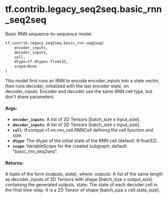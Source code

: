 <div itemscope itemtype="http://developers.google.com/ReferenceObject">
<meta itemprop="name" content="tf.contrib.legacy_seq2seq.basic_rnn_seq2seq" />
<meta itemprop="path" content="Stable" />
</div>

# tf.contrib.legacy_seq2seq.basic_rnn_seq2seq

Basic RNN sequence-to-sequence model.

``` python
tf.contrib.legacy_seq2seq.basic_rnn_seq2seq(
    encoder_inputs,
    decoder_inputs,
    cell,
    dtype=tf.dtypes.float32,
    scope=None
)
```

<!-- Placeholder for "Used in" -->

This model first runs an RNN to encode encoder_inputs into a state vector,
then runs decoder, initialized with the last encoder state, on decoder_inputs.
Encoder and decoder use the same RNN cell type, but don't share parameters.

#### Args:


* <b>`encoder_inputs`</b>: A list of 2D Tensors [batch_size x input_size].
* <b>`decoder_inputs`</b>: A list of 2D Tensors [batch_size x input_size].
* <b>`cell`</b>: tf.compat.v1.nn.rnn_cell.RNNCell defining the cell function and size.
* <b>`dtype`</b>: The dtype of the initial state of the RNN cell (default: tf.float32).
* <b>`scope`</b>: VariableScope for the created subgraph; default: "basic_rnn_seq2seq".


#### Returns:

A tuple of the form (outputs, state), where:
  outputs: A list of the same length as decoder_inputs of 2D Tensors with
    shape [batch_size x output_size] containing the generated outputs.
  state: The state of each decoder cell in the final time-step.
    It is a 2D Tensor of shape [batch_size x cell.state_size].
